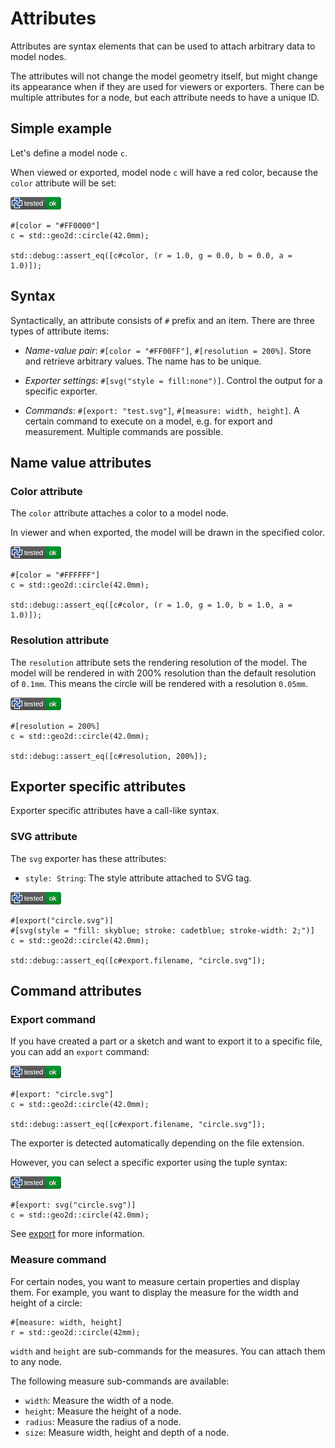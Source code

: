 # Attributes

Attributes are syntax elements that can be used to attach arbitrary data to model nodes.

The attributes will not change the model geometry itself, but might change its appearance when if they are used for viewers or exporters.
There can be multiple attributes for a node, but each attribute needs to have a unique ID.

## Simple example

Let's define a model node `c`.

When viewed or exported, model node `c` will have a red color, because the `color` attribute will be set:

[![test](.test/attributes_simple_example.png)](.test/attributes_simple_example.log)

```µcad,attributes_simple_example
#[color = "#FF0000"]
c = std::geo2d::circle(42.0mm);

std::debug::assert_eq([c#color, (r = 1.0, g = 0.0, b = 0.0, a = 1.0)]);
```

## Syntax

Syntactically, an attribute consists of `#` prefix and an item.
There are three types of attribute items:

* *Name-value pair*: `#[color = "#FF00FF"]`, `#[resolution = 200%]`. Store and retrieve arbitrary values. The name has to be unique.

* *Exporter settings*: `#[svg("style = fill:none")]`. Control the output for a specific exporter.

* *Commands*: `#[export: "test.svg"]`, `#[measure: width, height]`. A certain command to execute on a model, e.g. for export and measurement. Multiple commands are possible.

## Name value attributes

### Color attribute

The `color` attribute attaches a color to a model node.

In viewer and when exported, the model will be drawn in the specified color.

[![test](.test/attributes_color.png)](.test/attributes_color.log)

```µcad,attributes_color
#[color = "#FFFFFF"]
c = std::geo2d::circle(42.0mm);

std::debug::assert_eq([c#color, (r = 1.0, g = 1.0, b = 1.0, a = 1.0)]);
```

### Resolution attribute

The `resolution` attribute sets the rendering resolution of the model.
The model will be rendered in with 200% resolution than the default resolution of `0.1mm`.
This means the circle will be rendered with a resolution `0.05mm`.

[![test](.test/attributes_precision.png)](.test/attributes_precision.log)

```µcad,attributes_precision
#[resolution = 200%]
c = std::geo2d::circle(42.0mm);

std::debug::assert_eq([c#resolution, 200%]);
```

## Exporter specific attributes

Exporter specific attributes have a call-like syntax.

### SVG attribute

The `svg` exporter has these attributes:

* `style: String`: The style attribute attached to SVG tag.

[![test](.test/attributes_export_example.png)](.test/attributes_export_example.log)

```µcad,attributes_export_example
#[export("circle.svg")]
#[svg(style = "fill: skyblue; stroke: cadetblue; stroke-width: 2;")]
c = std::geo2d::circle(42.0mm);

std::debug::assert_eq([c#export.filename, "circle.svg"]);
```

## Command attributes

### Export command

If you have created a part or a sketch and want to export it to a specific file, you can add an `export` command:

[![test](.test/attributes_export.png)](.test/attributes_export.log)

```µcad,attributes_export
#[export: "circle.svg"]
c = std::geo2d::circle(42.0mm);

std::debug::assert_eq([c#export.filename, "circle.svg"]);
```

The exporter is detected automatically depending on the file extension.

However, you can select a specific exporter using the tuple syntax:

[![test](.test/attributes_export_svg.png)](.test/attributes_export_svg.log)

```µcad,attributes_export_svg
#[export: svg("circle.svg")]
c = std::geo2d::circle(42.0mm);
```

See [export](export.md) for more information.

### Measure command

For certain nodes, you want to measure certain properties and display them.
For example, you want to display the measure for the width and height of a circle:

```µcad,attributes_export_measure
#[measure: width, height]
r = std::geo2d::circle(42mm);
```

`width` and `height` are sub-commands for the measures.
You can attach them to any node.

The following measure sub-commands are available:

* `width`: Measure the width of a node.
* `height`: Measure the height of a node.
* `radius`: Measure the radius of a node.
* `size`: Measure width, height and depth of a node.
